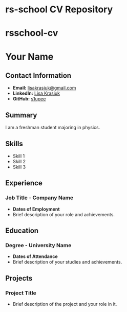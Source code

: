 # rs-school CV Repository
# rsschool-cv
# Your Name

## Contact Information
- **Email:** lisakrasiuk@gmail.com
- **LinkedIn:** [Lisa Krasiuk](https://www.linkedin.com/in/lisa-krasiuk-84092a302/)
- **GitHub:** [s1upee](https://github.com/s1upee)

## Summary
I am a freshman student majoring in physics. 

## Skills
- Skill 1
- Skill 2
- Skill 3

## Experience
### Job Title - Company Name
- **Dates of Employment**
- Brief description of your role and achievements.

## Education
### Degree - University Name
- **Dates of Attendance**
- Brief description of your studies and achievements.

## Projects
### Project Title
- Brief description of the project and your role in it.

